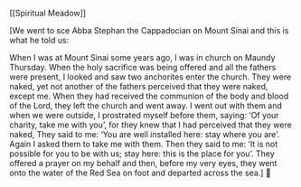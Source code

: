[[Spiritual Meadow]]
 
[We went to sce Abba Stephan the Cappadocian on Mount Sinai and this is what he told us:  
 
When I was at Mount Sinai some years ago, I was in church on Maundy Thursday. When the holy sacrifice was being offered and all the fathers were present, I looked and saw two anchorites enter the church. They were naked, yet not another of the fathers perceived that they were naked, except me. When they had received the communion of the body and blood of the Lord, they left the church and went away. I went out with them and when we were outside, I prostrated myself before them, saying: ‘Of your charity, take me with you’, for they knew that I had perceived that they were naked, They said to me: ‘You are well installed here: stay where you are’. Again I asked them to take me with them. Then they said to me: ‘It is not possible for you to be with us; stay here: this is the place for you’. They offered a prayer on my behalf and then, before my very eyes, they went onto the water of the Red Sea on foot and departed across the sea.]  
